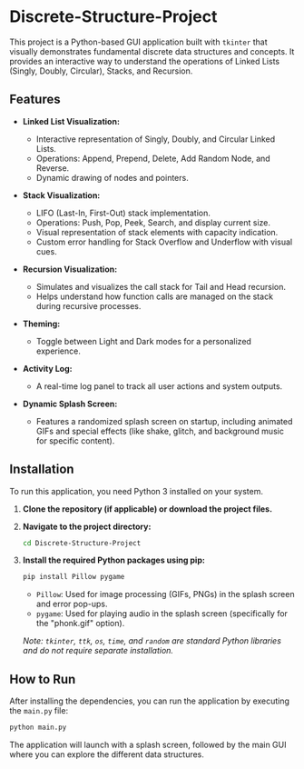 # Discrete-Structure-Project

This project is a Python-based GUI application built with `tkinter` that visually demonstrates fundamental discrete data structures and concepts. It provides an interactive way to understand the operations of Linked Lists (Singly, Doubly, Circular), Stacks, and Recursion.

## Features

*   **Linked List Visualization:**
    *   Interactive representation of Singly, Doubly, and Circular Linked Lists.
    *   Operations: Append, Prepend, Delete, Add Random Node, and Reverse.
    *   Dynamic drawing of nodes and pointers.

*   **Stack Visualization:**
    *   LIFO (Last-In, First-Out) stack implementation.
    *   Operations: Push, Pop, Peek, Search, and display current size.
    *   Visual representation of stack elements with capacity indication.
    *   Custom error handling for Stack Overflow and Underflow with visual cues.

*   **Recursion Visualization:**
    *   Simulates and visualizes the call stack for Tail and Head recursion.
    *   Helps understand how function calls are managed on the stack during recursive processes.

*   **Theming:**
    *   Toggle between Light and Dark modes for a personalized experience.

*   **Activity Log:**
    *   A real-time log panel to track all user actions and system outputs.

*   **Dynamic Splash Screen:**
    *   Features a randomized splash screen on startup, including animated GIFs and special effects (like shake, glitch, and background music for specific content).

## Installation

To run this application, you need Python 3 installed on your system.

1.  **Clone the repository (if applicable) or download the project files.**

2.  **Navigate to the project directory:**

    ```bash
    cd Discrete-Structure-Project
    ```

3.  **Install the required Python packages using pip:**

    ```bash
    pip install Pillow pygame
    ```

    *   `Pillow`: Used for image processing (GIFs, PNGs) in the splash screen and error pop-ups.
    *   `pygame`: Used for playing audio in the splash screen (specifically for the "phonk.gif" option).

    *Note: `tkinter`, `ttk`, `os`, `time`, and `random` are standard Python libraries and do not require separate installation.*

## How to Run

After installing the dependencies, you can run the application by executing the `main.py` file:

```bash
python main.py
```

The application will launch with a splash screen, followed by the main GUI where you can explore the different data structures.
